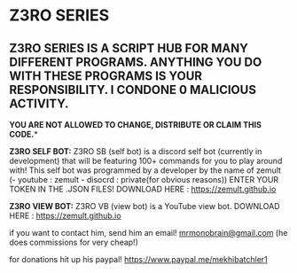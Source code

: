 # Z3RO SERIES


## Z3RO SERIES IS A SCRIPT HUB FOR MANY DIFFERENT PROGRAMS. ANYTHING YOU DO WITH THESE PROGRAMS IS YOUR RESPONSIBILITY. I CONDONE 0 MALICIOUS ACTIVITY.


**YOU ARE NOT ALLOWED TO CHANGE, DISTRIBUTE OR CLAIM THIS CODE.***

**Z3RO SELF BOT:**
Z3RO SB (self bot) is a discord self bot (currently in development) that will be featuring 100+ commands for you to play around with!
This self bot was programmed by a developer by the name of zemult (- youtube : zemult  - disocrd : private(for obvious reasons))
ENTER YOUR TOKEN IN THE .JSON FILES!
DOWNLOAD HERE : https://zemult.github.io

**Z3RO VIEW BOT:**
Z3RO VB (view bot) is a YouTube view bot.
DOWNLOAD HERE : https://zemult.github.io



if you want to contact him, send him an email! mrmonobrain@gmail.com (he does commissions for very cheap!)

for donations hit up his paypal! https://www.paypal.me/mekhibatchler1
